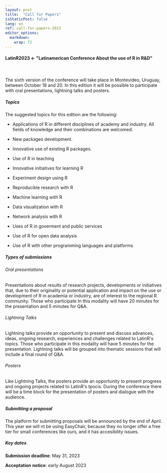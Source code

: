 ```yaml
---
layout: post
title:  "Call for Papers"
isStaticPost: false
lang: en
ref: call-for-papers-2023
editor_options: 
  markdown: 
    wrap: 72
---
```


#### LatinR2023 \<- "Latinamerican Conference About the use of R in R&D"

<br> <br> The sixth version of the conference will take place in Montevideo, Uruguay, between October 18 and 20. In this edition it will be possible to participate with oral presentations, lightning talks and posters.


##### Topics

The suggested topics for this edition are the following:

- Applications of R in different disciplines of academy and
     industry. All fields of knowledge and their combinations are
     welcomed.

- New packages development.

- Innovative use of existing R packages.

- Use of R in teaching

- Innovative initiatives for learning R

- Experiment design using R

- Reproducible research with R

- Machine learning with R

- Data visualization with R

- Network analysis with R

- Uses of R in goverment and public services

- Use of R for open data analysis

- Use of R with other programming languages and
     platforms

##### Types of submissions

###### Oral presentations

Presentations about results of research projects, developments or initiatives that, due to their originality or potential application and impact on the use or development of R in academia or industry, are of interest to the regional R community. Those who participate In this modality will have 20 minutes for the presentation and 5 minutes for Q&A.


###### Lightning Talks

Lightning talks provide an opportunity to present and discuss advances, ideas, ongoing research, experiences and challenges related to LatinR's topics. Those who participate in this modality will have 5 minutes for the presentation. Lightning talks will be grouped into thematic sessions that will include a final round of Q&A.

###### Posters

Like Lightning Talks, the posters provide an opportunity to present progress and ongoing projects related to LatinR's tpocis. During the conference there will be a time block for the presentation of posters and dialogue with the audience.

##### Submitting a proposal

The platform for submitting proposals will be announced by the end of April. This year we will nt be using EasyChair, because they no longer offer a free tier for small conferences like ours, and it has accesibility issues.

##### Key dates

**Submission deadline**: May 31, 2023

**Acceptation notice**: early August 2023


